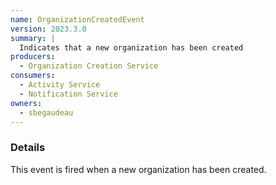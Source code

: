 ```yaml
---
name: OrganizationCreatedEvent
version: 2023.3.0
summary: |
  Indicates that a new organization has been created
producers:
  - Organization Creation Service
consumers:
  - Activity Service
  - Notification Service
owners:
  - sbegaudeau
---
```


### Details

This event is fired when a new organization has been created.

<NodeGraph title="Consumer / Producer Diagram" />